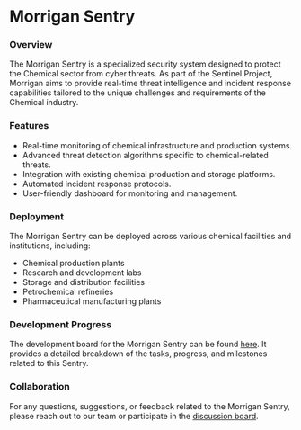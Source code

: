 # Morrigan Sentry

### Overview

The Morrigan Sentry is a specialized security system designed to protect the Chemical sector from cyber threats. As part of the Sentinel Project, Morrigan aims to provide real-time threat intelligence and incident response capabilities tailored to the unique challenges and requirements of the Chemical industry.

### Features

* Real-time monitoring of chemical infrastructure and production systems.
* Advanced threat detection algorithms specific to chemical-related threats.
* Integration with existing chemical production and storage platforms.
* Automated incident response protocols.
* User-friendly dashboard for monitoring and management.

### Deployment

The Morrigan Sentry can be deployed across various chemical facilities and institutions, including:

* Chemical production plants
* Research and development labs
* Storage and distribution facilities
* Petrochemical refineries
* Pharmaceutical manufacturing plants

### Development Progress

The development board for the Morrigan Sentry can be found [here](https://github.com/users/cywf/projects/57). It provides a detailed breakdown of the tasks, progress, and milestones related to this Sentry.

### Collaboration

For any questions, suggestions, or feedback related to the Morrigan Sentry, please reach out to our team or participate in the [discussion board](https://github.com/cywf/sentinel-project/discussions).

